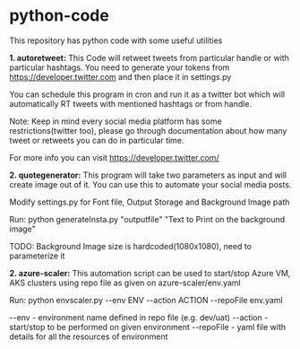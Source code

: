 # python-code

This repository has python code with some useful utilities

**1. autoretweet:** This Code will retweet tweets from particular handle or with particular hashtags. You need to generate your tokens from https://developer.twitter.com and then place it in settings.py

You can schedule this program in cron and run it as a twitter bot which will automatically RT tweets with mentioned hashtags or from handle.

Note: Keep in mind every social media platform has some restrictions(twitter too), please go through documentation about how many tweet or retweets you can do in particular time.

For more info you can visit https://developer.twitter.com/

**2. quotegenerator:** This program will take two parameters as input and will create image out of it. You can use this to automate your social media posts.

Modify settings.py for Font file, Output Storage and Background Image path

Run: python generateInsta.py "outputfile" "Text to Print on the background image"

TODO: Background Image size is hardcoded(1080x1080), need to parameterize it

**2. azure-scaler:** This automation script can be used to start/stop Azure VM, AKS clusters using repo file as given on azure-scaler/env.yaml

Run: python envscaler.py --env ENV --action ACTION --repoFile env.yaml

--env - environment name defined in repo file (e.g. dev/uat)
--action - start/stop to be performed on given environment
--repoFile - yaml file with details for all the resources of environment